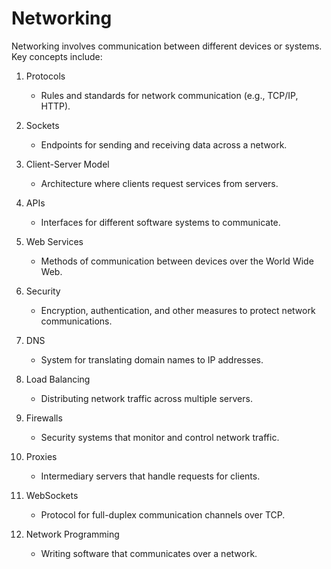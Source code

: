 # Networking

Networking involves communication between different devices or systems. Key concepts include:

1. Protocols
   - Rules and standards for network communication (e.g., TCP/IP, HTTP).

2. Sockets
   - Endpoints for sending and receiving data across a network.

3. Client-Server Model
   - Architecture where clients request services from servers.

4. APIs
   - Interfaces for different software systems to communicate.

5. Web Services
   - Methods of communication between devices over the World Wide Web.

6. Security
   - Encryption, authentication, and other measures to protect network communications.

7. DNS
   - System for translating domain names to IP addresses.

8. Load Balancing
   - Distributing network traffic across multiple servers.

9. Firewalls
   - Security systems that monitor and control network traffic.

10. Proxies
    - Intermediary servers that handle requests for clients.

11. WebSockets
    - Protocol for full-duplex communication channels over TCP.

12. Network Programming
    - Writing software that communicates over a network.
